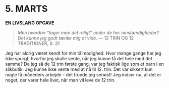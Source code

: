 # 5. MARTS

**EN LIVSLANG OPGAVE**

> *Men hvordan “tager man det roligt” under de her omstændigheder? Det kunne jeg godt tænke mig at vide.*
> — 12 TRIN OG 12 TRADITIONER, S. 31

Jeg har aldrig været kendt for min tålmodighed. Hvor mange gange har jeg ikke spurgt, hvorfor jeg skulle vente, når jeg kunne få det hele med det samme? Da jeg så de 12 trin første gang, var jeg faktisk lige som et barn i en slikbutik. Jeg kunne ikke vente med at nå til 12. trin. Det var sikkert kun nogle få måneders arbejde – det troede jeg seriøst! Jeg indser nu, at det er noget, der varer hele livet, når man vil leve de 12 trin.
